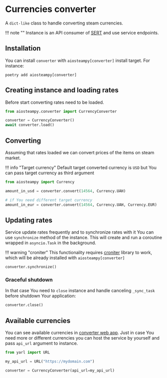 # Currencies converter

A `dict-like` class to handle converting steam currencies.

!!! note ""
    Instance is an API consumer of [SERT](https://github.com/somespecialone/sert) and use service endpoints.

## Installation

You can install `converter` with `aiosteampy[converter]` install target. For instance:

```shell
poetry add aiosteampy[converter]
```

## Creating instance and loading rates

Before start converting rates need to be loaded.

```python
from aiosteampy.converter import CurrencyConverter

converter = CurrencyConverter()
await converter.load()
```

## Converting

Assuming that rates loaded we can convert prices of the items on steam market.

!!! info "Target currency"
    Default target converted currency is `USD` but You can pass target currency as third argument

```python
from aiosteampy import Currency

amount_in_usd = converter.convert(14564, Currency.UAH)

# if You need different target currency
amount_in_eur = converter.convert(14564, Currency.UAH, Currency.EUR)
```

## Updating rates

Service update rates frequently and to synchronize rates with it You can use `synchronize` method of the instance.
This will create and run a coroutine wrapped in `asyncio.Task` in the background.

!!! warning "croniter"
    This functionality requires [croniter](https://github.com/kiorky/croniter) library to work, which will be already installed with `aiosteampy[converter]`

```python
converter.synchronize()
```

### Graceful shutdown

In that case You need to `close` instance and handle canceling `_sync_task` before shutdown Your application:

```python
converter.close()
```

## Available currencies

You can see available currencies in [converter web app](https://converter.somespecial.one/).
Just in case You need more or different currencies you can host the service by yourself and pass `api_url` argument to instance.

```python
from yarl import URL

my_api_url = URL("https://mydomain.com")

converter = CurrencyConverter(api_url=my_api_url)
```
